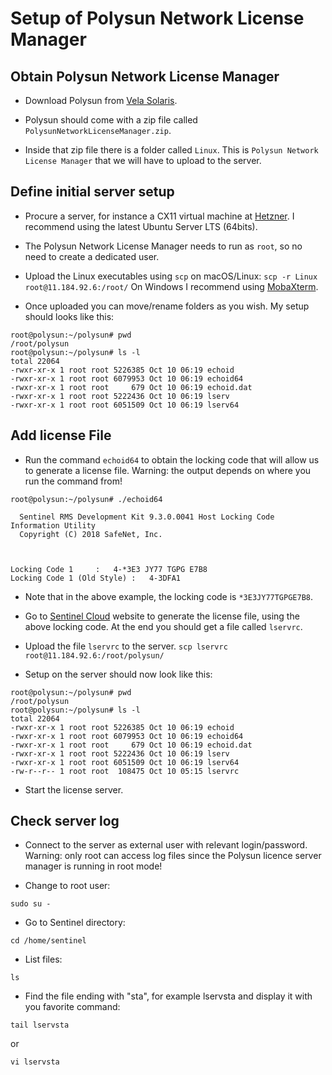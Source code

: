 # Setup of Polysun Network License Manager

## Obtain Polysun Network License Manager

* Download Polysun from [Vela Solaris](https://www.velasolaris.com/downloads/?lang=en).

* Polysun should come with a zip file called `PolysunNetworkLicenseManager.zip`.

* Inside that zip file there is a folder called `Linux`.
  This is `Polysun Network License Manager` that we will have to upload to the server.

## Define initial server setup

* Procure a server, for instance a CX11 virtual machine at [Hetzner](https://www.hetzner.com/cloud).
  I recommend using the latest Ubuntu Server LTS (64bits).

* The Polysun Network License Manager needs to run as `root`, so no need to create a dedicated user.

* Upload the Linux executables using `scp` on macOS/Linux:
  `scp -r Linux root@11.184.92.6:/root/`
  On Windows I recommend using [MobaXterm](https://mobaxterm.mobatek.net/).

* Once uploaded you can move/rename folders as you wish. My setup should looks like this:
```
root@polysun:~/polysun# pwd
/root/polysun
root@polysun:~/polysun# ls -l
total 22064
-rwxr-xr-x 1 root root 5226385 Oct 10 06:19 echoid
-rwxr-xr-x 1 root root 6079953 Oct 10 06:19 echoid64
-rwxr-xr-x 1 root root     679 Oct 10 06:19 echoid.dat
-rwxr-xr-x 1 root root 5222436 Oct 10 06:19 lserv
-rwxr-xr-x 1 root root 6051509 Oct 10 06:19 lserv64
```

## Add license File

* Run the command `echoid64` to obtain the locking code that will allow us to generate a license file.
  Warning: the output depends on where you run the command from!
```
root@polysun:~/polysun# ./echoid64

  Sentinel RMS Development Kit 9.3.0.0041 Host Locking Code Information Utility
  Copyright (C) 2018 SafeNet, Inc.



Locking Code 1     :   4-*3E3 JY77 TGPG E7B8
Locking Code 1 (Old Style) :   4-3DFA1
```

* Note that in the above example, the locking code is `*3E3JY77TGPGE7B8`.

* Go to [Sentinel Cloud](https://velasolaris.prod.sentinelcloud.com/ems/customerLogin.html) website to generate the license file, using the above locking code. At the end you should get a file called `lservrc`.

* Upload the file `lservrc` to the server.
  `scp lservrc root@11.184.92.6:/root/polysun/`

* Setup on the server should now look like this:
```
root@polysun:~/polysun# pwd
/root/polysun
root@polysun:~/polysun# ls -l
total 22064
-rwxr-xr-x 1 root root 5226385 Oct 10 06:19 echoid
-rwxr-xr-x 1 root root 6079953 Oct 10 06:19 echoid64
-rwxr-xr-x 1 root root     679 Oct 10 06:19 echoid.dat
-rwxr-xr-x 1 root root 5222436 Oct 10 06:19 lserv
-rwxr-xr-x 1 root root 6051509 Oct 10 06:19 lserv64
-rw-r--r-- 1 root root  108475 Oct 10 05:15 lservrc
```

* Start the license server.

## Check server log

* Connect to the server as external user with relevant login/password.
  Warning: only root can access log files since the Polysun licence server manager is running in root mode!

* Change to root user:
```
sudo su -
```

* Go to Sentinel directory:
```
cd /home/sentinel 
```

* List files:
```
ls 
```

* Find the file ending with "sta", for example lservsta and display it with you favorite command:
```
tail lservsta
```
or
```
vi lservsta
```
